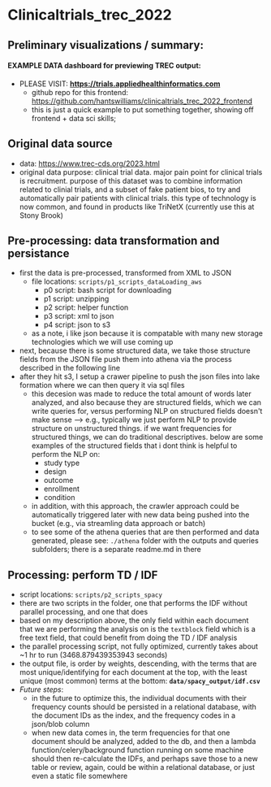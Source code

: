 # Clinicaltrials_trec_2022

## Preliminary visualizations / summary: 
#### EXAMPLE DATA dashboard for previewing TREC output: 
- PLEASE VISIT: **https://trials.appliedhealthinformatics.com** 
    - github repo for this frontend: https://github.com/hantswilliams/clinicaltrials_trec_2022_frontend
    - this is just a quick example to put something together, showing off frontend + data sci skills; 

## Original data source
- data: https://www.trec-cds.org/2023.html 
- original data purpose: clinical trial data. major pain point for clinical trials is recruitment. purpose of this dataset was to combine information related to clinial trials, and a subset of fake patient bios, to try and automatically pair patients with clinical trials. this type of technology is now common, and found in products like TriNetX (currently use this at Stony Brook)

## Pre-processing: data transformation and persistance 
- first the data is pre-processed, transformed from XML to JSON 
    - file locations: `scripts/p1_scripts_dataLoading_aws` 
        - p0 script: bash script for downloading
        - p1 script: unzipping 
        - p2 script: helper function 
        - p3 script: xml to json 
        - p4 script: json to s3 
    - as a note, i like json because it is compatable with many new storage technologies which we will use coming up  
- next, because there is some structured data, we take those structure fields from the JSON file push them into athena via the process described in the following line
- after they hit s3, I setup a crawer pipeline to push the json files into lake formation where we can then query it via sql files 
    - this decesion was made to reduce the total amount of words later analyzed, and also because they are structured fields, which we can write queries for, versus performing NLP on structured fields doesn't make sense --> e.g., typically we just perform NLP to provide structure on unstructured things. if we want frequencies for structured things, we can do traditional descriptives. below are some examples of the structured fields that i dont think is helpful to perform the NLP on: 
        - study type
        - design 
        - outcome 
        - enrollment
        - condition
    - in addition, with this approach, the crawler approach could be automatically triggered later with new data being pushed into the bucket (e.g., via streamling data approach or batch)
    - to see some of the athena queries that are then performed and data generated, please see: `./athena` folder with the outputs and queries subfolders; there is a separate readme.md in there

## Processing: perform TD / IDF 
- script locations: `scripts/p2_scripts_spacy` 
- there are two scripts in the folder, one that performs the IDF without parallel processing, and one that does 
- based on my description above, the only field within each document that we are performing the analysis on is the `textblock` field which is a free text field, that could benefit from doing the TD / IDF analysis 
- the parallel processing script, not fully optimized, currently takes about ~1 hr to run (3468.879439353943 seconds)
- the output file, is order by weights, descending, with the terms that are most unique/identifying for each document at the top, with the least unique (most common) terms at the bottom: **`data/spacy_output/idf.csv`** 
- *Future steps*: 
    - in the future to optimize this, the individual documents with their frequency counts should be persisted in a relational database, with the document IDs as the index, and the frequency codes in a json/blob column 
    - when new data comes in, the term frequencies for that one document should be analyzed, added to the db, and then a lambda function/celery/background function running on some machine should then re-calculate the IDFs, and perhaps save those to a new table or review, again, could be within a relational database, or just even a static file somewhere 


